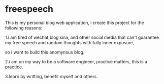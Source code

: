 # freespeech
This is my personal blog web application, i create this project for the following reasons:

1.i am tired of wechat,blog sina, and other social media that can't guarantee my free speech and random thoughts with fully inner exposure,

so i want to build this anomynous blog.

2.i am on my way to be a software engineer, practice matters, this is a practice.

3.learn by writting, benefit myself and others.
